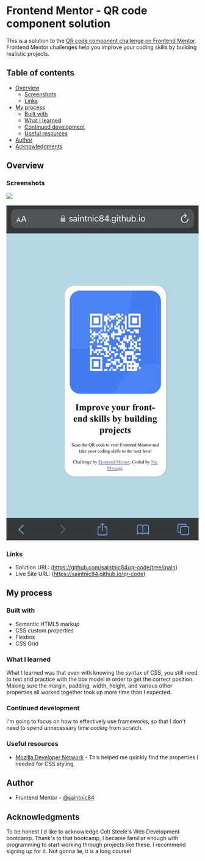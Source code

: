# Frontend Mentor - QR code component solution

This is a solution to the [QR code component challenge on Frontend Mentor](https://www.frontendmentor.io/challenges/qr-code-component-iux_sIO_H). Frontend Mentor challenges help you improve your coding skills by building realistic projects. 

## Table of contents

- [Overview](#overview)
  - [Screenshots](#screenshots)
  - [Links](#links)
- [My process](#my-process)
  - [Built with](#built-with)
  - [What I learned](#what-i-learned)
  - [Continued development](#continued-development)
  - [Useful resources](#useful-resources)
- [Author](#author)
- [Acknowledgments](#acknowledgments)



## Overview

### Screenshots

![](images/desktop_screenshot.png)

![](images/MobileScreenshot.jpeg)

### Links

- Solution URL: (https://github.com/saintnic84/qr-code/tree/main)
- Live Site URL: (https://saintnic84.github.io/qr-code)

## My process

### Built with

- Semantic HTML5 markup
- CSS custom properties
- Flexbox
- CSS Grid


### What I learned

What I learned was that even with knowing the syntax of CSS, you still need to test and practice with the box model in order to get the correct position. Making sure the margin, padding, width, height, and various other properties all worked together took up more time than I expected. 



### Continued development

I'm going to focus on how to effectively use frameworks, so that I don't need to spend unnecessary time coding from scratch.


### Useful resources

- [Mozilla Developer Network](https://www.example.com) - This helped me quickly find the properties I needed for CSS styling.



## Author

- Frontend Mentor - [@saintnic84](https://www.frontendmentor.io/profile/saintnic84)


## Acknowledgments

To be honest I'd like to acknowledge Colt Steele's Web Development bootcamp. Thank's to that bootcamp, I became familiar enough with programming to start working through projects like these. I recommend signing up for it. Not gonna lie, it is a long course!
